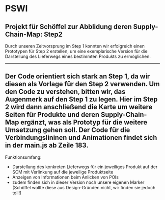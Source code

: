 # PSWI
       
Projekt für Schöffel zur Abblidung deren Supply-Chain-Map: Step2
----------------------------------------------------------
Durch unseren Zeitvorsprung im Step 1 konnten wir erfolgreich
einen Prototypen für Step 2 erstellen, um eine exemplarische
Version für die Darstellung des Lieferwegs eines bestimmten
Produkts zu ermöglichen.

----------------------------------------------------------
Der Code orientiert sich stark an Step 1, da wir diesen als 
Vorlage für den Step 2 verwenden. Um den Code zu verstehen,
bitten wir, das Augenmerk auf den Step 1 zu legen. Hier im
Step 2 wird dann anschließend die Karte um weitere Seiten für
Produkte und deren Supply-Chain-Map ergänzt, was als
Prototyp für die weitere Umsetzung gehen soll.
Der Code für die Verbindungslininen und Animationen findet
sich in der main.js ab Zeile 183.
----------------------------------------------------------

Funktionsumfang:
- Darstellung des konkreten Lieferwegs für ein jeweiliges Produkt auf der SCM
  mit Verlinkung auf die jeweilige Produktseite
- Anzeigen von Informationen beim Anlicken von POIs
- zudem finden sich in dieser Version noch unsere eigenen Marker (Schöffel
  wollte diese aus Design-Gründen nicht, wir finden sie jedoch toll!)

